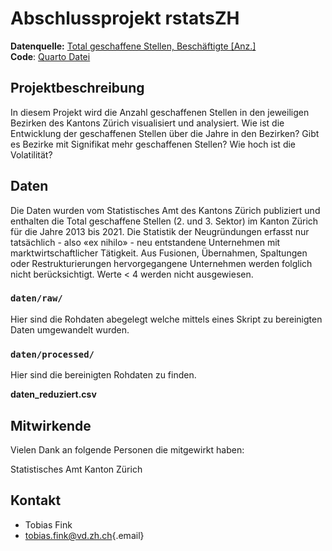 # Abschlussprojekt rstatsZH

**Datenquelle:** [Total geschaffene Stellen, Beschäftigte [Anz.]](https://www.web.statistik.zh.ch/ogd/data/KANTON_ZUERICH_356.csv)\
**Code**: [Quarto Datei](https://github.com/rstatszh-k009/projekt_tfi84/blob/master/docs/index.qmd)

## Projektbeschreibung

In diesem Projekt wird die Anzahl geschaffenen Stellen in den jeweiligen Bezirken des Kantons Zürich visualisiert und analysiert. Wie ist die Entwicklung der geschaffenen Stellen über die Jahre in den Bezirken? Gibt es Bezirke mit Signifikat mehr geschaffenen Stellen? Wie hoch ist die Volatilität?

## Daten

Die Daten wurden vom Statistisches Amt des Kantons Zürich publiziert und enthalten die Total geschaffene Stellen (2. und 3. Sektor) im Kanton Zürich für die Jahre 2013 bis 2021. Die Statistik der Neugründungen erfasst nur tatsächlich - also «ex nihilo» - neu entstandene Unternehmen mit marktwirtschaftlicher Tätigkeit. Aus Fusionen, Übernahmen, Spaltungen oder Restrukturierungen hervorgegangene Unternehmen werden folglich nicht berücksichtigt. Werte \< 4 werden nicht ausgewiesen.

### `daten/raw/`

Hier sind die Rohdaten abegelegt welche mittels eines Skript zu bereinigten Daten umgewandelt wurden.

### `daten/processed/`

Hier sind die bereinigten Rohdaten zu finden.

**daten_reduziert.csv**

## Mitwirkende

Vielen Dank an folgende Personen die mitgewirkt haben:

Statistisches Amt Kanton Zürich

## Kontakt

-   Tobias Fink
-   [tobias.fink\@vd.zh.ch](mailto:tobias.fink@vd.zh.ch){.email}
